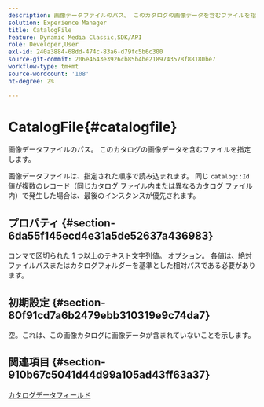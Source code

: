 ```yaml
---
description: 画像データファイルのパス。 このカタログの画像データを含むファイルを指定します。
solution: Experience Manager
title: CatalogFile
feature: Dynamic Media Classic,SDK/API
role: Developer,User
exl-id: 240a3884-68dd-474c-83a6-d79fc5b6c300
source-git-commit: 206e4643e3926cb85b4be2189743578f88180be7
workflow-type: tm+mt
source-wordcount: '108'
ht-degree: 2%

---
```


# CatalogFile{#catalogfile}

画像データファイルのパス。 このカタログの画像データを含むファイルを指定します。

画像データファイルは、指定された順序で読み込まれます。 同じ `catalog::Id` 値が複数のレコード（同じカタログ ファイル内または異なるカタログ ファイル内）で発生した場合は、最後のインスタンスが優先されます。

## プロパティ {#section-6da55f145ecd4e31a5de52637a436983}

コンマで区切られた 1 つ以上のテキスト文字列値。 オプション。 各値は、絶対ファイルパスまたはカタログフォルダーを基準とした相対パスである必要があります。

## 初期設定 {#section-80f91cd7a6b2479ebb310319e9c74da7}

空。これは、この画像カタログに画像データが含まれていないことを示します。

## 関連項目 {#section-910b67c5041d44d99a105ad43ff63a37}

[カタログデータフィールド](../../../../../is-api/image-catalog/image-serving-api-ref/c-image-catalog-reference/c-overview/c-catalog-data-fields/c-catalog-data-fields.md#concept-b19581028ec44f98b9f5943624403d29)
